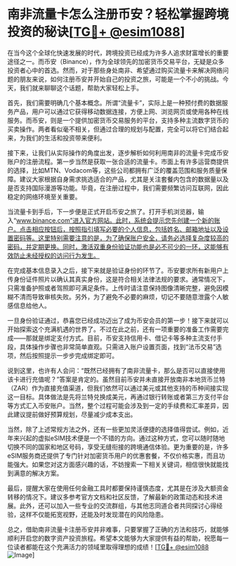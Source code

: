 # 南非流量卡怎么注册币安？轻松掌握跨境投资的秘诀[[TG💪+ @esim1088](https://t.me/s/esim1088)]

在当今这个全球化快速发展的时代，跨境投资已经成为许多人追求财富增长的重要途径之一。而币安（Binance），作为全球领先的加密货币交易平台，无疑是众多投资者心中的首选。然而，对于那些身处南非、希望通过购买流量卡来解决网络问题的朋友来说，如何注册币安并开始自己的投资之旅，可能是一个不小的挑战。今天，我们就来聊聊这个话题，帮助大家轻松上手。

首先，我们需要明确几个基本概念。所谓“流量卡”，实际上是一种预付费的数据服务产品，用户可以通过它获得移动数据连接，方便上网、浏览网页或使用各种在线服务。而币安，则是一个提供加密货币交易服务的平台，支持多种主流数字货币的买卖操作。两者看似毫不相关，但通过合理的规划与配置，完全可以将它们结合起来，为我们的生活和投资带来便利。

接下来，让我们从实际操作的角度出发，逐步解析如何利用南非的流量卡完成币安账户的注册流程。第一步当然是获取一张合适的流量卡。市面上有许多运营商提供的选择，比如MTN、Vodacom等，这些公司都拥有广泛的覆盖范围和服务质量保障。建议大家根据自身需求挑选适合的产品，尤其是关注套餐内包含的数据量以及是否支持国际漫游等功能。毕竟，在注册过程中，我们需要频繁访问互联网，因此稳定的网络环境至关重要。

当流量卡到手后，下一步便是正式开启币安之旅了。打开手机浏览器，输入“www.binance.com”进入官方网站。此时，系统会提示您先创建一个新的账户。点击相应按钮后，按照指引填写必要的个人信息，包括姓名、邮箱地址以及设置密码等。这里特别需要注意的是，为了确保账户安全，请务必选择复杂度较高的密码，并定期更换。同时，激活双重身份验证功能也是必不可少的一环，这能够有效防止未经授权的访问行为发生。

在完成基本信息录入之后，接下来就是验证身份的环节了。币安要求所有新用户上传身份证件照片以确认其真实身份，这是符合相关法律法规的要求。通常情况下，只需准备护照或者驾照即可满足条件。上传时请注意保持图像清晰完整，避免因模糊不清而导致审核失败。另外，为了避免不必要的麻烦，切记不要随意泄露个人敏感信息给他人。

一旦身份验证通过，恭喜您已经成功迈出了成为币安会员的第一步！接下来就可以开始探索这个充满机遇的世界了。不过在此之前，还有一项重要的准备工作需要完成——那就是绑定支付方式。目前，币安支持信用卡、借记卡等多种主流支付手段，具体操作步骤也非常简单直观。只需进入账户设置页面，找到“法币交易”选项，然后按照提示一步步完成绑定即可。

说到这里，也许有人会问：“既然已经拥有了南非流量卡，那么是否可以直接使用该卡进行充值呢？”答案是肯定的。虽然目前币安并未直接开放南非本地货币兰特（ZAR）作为直接充值渠道，但我们依然可以通过美元或其他支持的币种间接实现这一目标。具体做法是先将兰特兑换成美元，再通过银行转账或者第三方支付平台等方式汇入币安账户。当然，整个过程可能会涉及到一定的手续费和汇率差异，因此建议提前做好预算规划，尽量减少成本支出。

当然，除了上述常规方法之外，还有一些更加灵活便捷的选择值得尝试。例如，近年来兴起的虚拟eSIM技术便是一个不错的方向。通过这种方式，您可以随时随地切换不同的国家和地区号码，享受无缝衔接的跨境通信体验。更为重要的是，许多eSIM服务商还提供了专门针对加密货币用户的优惠套餐，不仅价格实惠，而且功能强大。如果您对这方面感兴趣的话，不妨搜索一下相关关键词，相信很快就能找到满意的解决方案。

最后，提醒大家在使用任何金融工具时都要保持谨慎态度，尤其是在涉及大额资金转移的情况下。建议多参考官方文档和社区反馈，了解最新的政策动态和技术进展。此外，还可以加入一些专业的交流群组，与其他志同道合者共同探讨心得经验，这样不仅能拓宽视野，还能及时发现潜在的风险隐患。

总之，借助南非流量卡注册币安并非难事，只要掌握了正确的方法和技巧，就能够顺利开启您的数字资产投资旅程。希望本文能够为大家提供有益的帮助，祝愿每一位读者都能在这个充满活力的领域里取得理想的成绩！[[TG💪+ @esim1088](https://t.me/s/esim1088) ![Image](https://i.postimg.cc/4NQfJmqS/Snipaste-2025-05-13-00-14-12.png)]